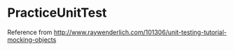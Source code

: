 # PracticeUnitTest

Reference from http://www.raywenderlich.com/101306/unit-testing-tutorial-mocking-objects
